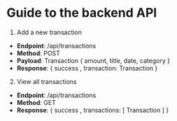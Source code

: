 
# Guide to the backend API

1. Add a new transaction

  * **Endpoint**: /api/transactions
  * **Method**: POST
  * **Payload**: Transaction { amount, title, date, category }
  * **Response**: { success , transaction: Transaction } 

2. View all transactions

  * **Endpoint**: /api/transactions
  * **Method**: GET
  * **Response**: { success , transactions: [ Transaction ] } 
